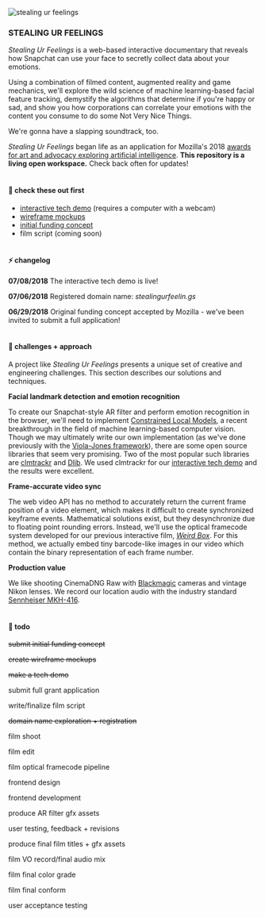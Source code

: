 ![stealing ur feelings](https://github.com/noahlevenson/stealing-ur-feelings/blob/master/tech-demo-07112018.gif)

### STEALING UR FEELINGS

*Stealing Ur Feelings* is a web-based interactive documentary that reveals how Snapchat can use your face to secretly collect data about your emotions. 

Using a combination of filmed content, augmented reality and game mechanics, we'll explore the wild science of machine learning-based facial feature tracking, demystify the algorithms that determine if you're happy or sad, and show you how corporations can correlate your emotions with the content you consume to do some Not Very Nice Things.

We're gonna have a slapping soundtrack, too.

*Stealing Ur Feelings* began life as an application for Mozilla's 2018 [awards for art and advocacy exploring artificial intelligence](https://blog.mozilla.org/blog/2018/06/04/mozilla-announces-225000-for-art-and-advocacy-exploring-artificial-intelligence/). **This repository is a living open workspace.** Check back often for updates!
<br/><br/>

#### :eyes: check these out first 
* [interactive tech demo](https://noahlevenson.github.io/stealing-ur-feelings/tech-demo/) (requires a computer with a webcam)
* [wireframe mockups](https://noahlevenson.github.io/stealing-ur-feelings/media/wireframes_07112018.pdf)
* [initial funding concept](https://github.com/noahlevenson/stealing-ur-feelings/blob/master/media/initial-funding-concept.md)
* film script (coming soon)
<br/><br/>

#### :zap: changelog
**07/08/2018** The interactive tech demo is live!

**07/06/2018** Registered domain name: *stealingurfeelin.gs*

**06/29/2018** Original funding concept accepted by Mozilla - we've been invited to submit a full application! 
<br/><br/>

#### :muscle: challenges + approach
A project like *Stealing Ur Feelings* presents a unique set of creative and engineering challenges. This section describes our solutions and techniques.


**Facial landmark detection and emotion recognition**

To create our Snapchat-style AR filter and perform emotion recognition in the browser, we'll need to implement [Constrained Local Models](http://ci2cv.net/media/papers/2011_IJCV_Saragih.pdf), a recent breakthrough in the field of machine learning-based computer vision. Though we may ultimately write our own implementation (as we've done previously with the [Viola-Jones framework](https://github.com/noahlevenson/wasmface)), there are some open source libraries that seem very promising. Two of the most popular such libraries are [clmtrackr](https://github.com/auduno/clmtrackr) and [Dlib](http://dlib.net/). We used clmtrackr for our [interactive tech demo](https://noahlevenson.github.io/stealing-ur-feelings/tech-demo/) and the results were excellent.


**Frame-accurate video sync**

The web video API has no method to accurately return the current frame position of a video element, which makes it difficult to create synchronized keyframe events. Mathematical solutions exist, but they desynchronize due to floating point rounding errors. Instead, we'll use the optical framecode system developed for our previous interactive film, *[Weird Box](https://www.fastcompany.com/40434842/your-instagram-photos-star-in-this-funny-and-creepy-short-film)*. For this method, we actually embed tiny barcode-like images in our video which contain the binary representation of each frame number.


**Production value**

We like shooting CinemaDNG Raw with [Blackmagic](https://www.blackmagicdesign.com/) cameras and vintage Nikon lenses. We record our location audio with the industry standard [Sennheiser MKH-416](https://www.bhphotovideo.com/c/product/79502-REG/Sennheiser_MKH416_P48U3_MKH_416_Short_Shotgun.html).
<br/><br/>

#### :pencil: todo
~~submit initial funding concept~~ 

~~create wireframe mockups~~

~~make a tech demo~~

submit full grant application

write/finalize film script

~~domain name exploration + registration~~

film shoot

film edit

film optical framecode pipeline

frontend design

frontend development

produce AR filter gfx assets

user testing, feedback + revisions

produce final film titles + gfx assets

film VO record/final audio mix

film final color grade

film final conform

user acceptance testing 
